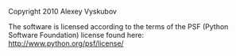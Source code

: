 Copyright 2010 Alexey Vyskubov

The software is licensed according to the terms of the PSF (Python Software Foundation) license found here: http://www.python.org/psf/license/